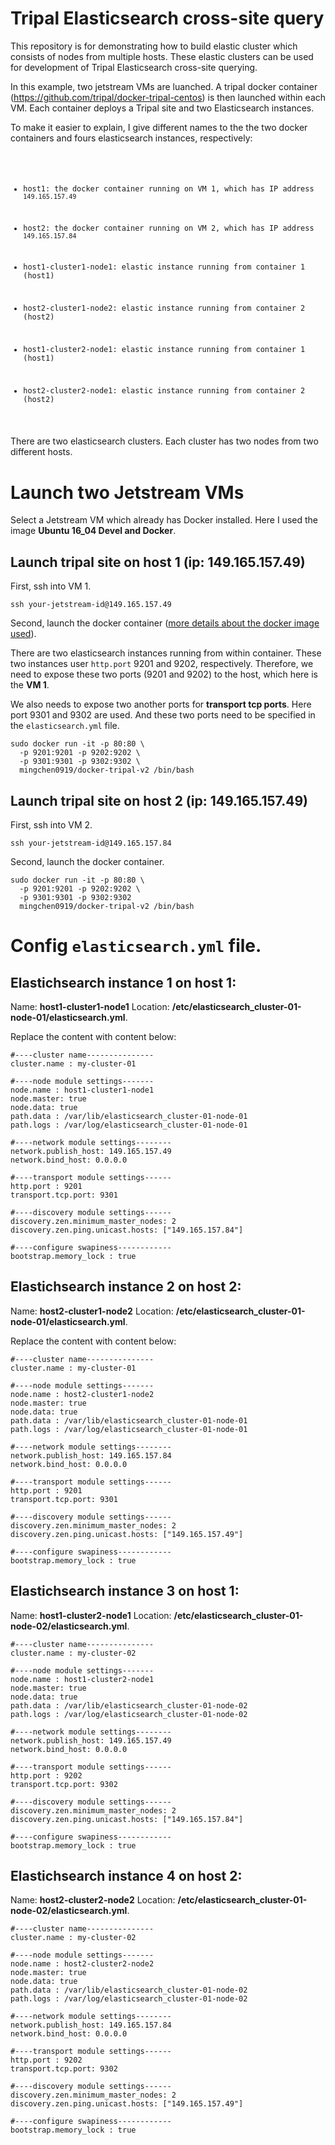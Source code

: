 # Tripal Elasticsearch cross-site query

This repository is for demonstrating how to build elastic cluster which consists of nodes from multiple hosts. These elastic clusters can be used for development of Tripal Elasticsearch cross-site querying.

In this example, two jetstream VMs are luanched. A tripal docker container (https://github.com/tripal/docker-tripal-centos) is then
launched within each VM. Each container deploys a Tripal site and two Elasticsearch instances. 

To make it easier to explain, I give different names to the the two docker containers and fours elasticsearch instances, respectively:
<code>
* host1: the docker container running on VM 1, which has IP address `149.165.157.49`
* host2: the docker container running on VM 2, which has IP address `149.165.157.84`

* host1-cluster1-node1: elastic instance running from container 1 (host1)
* host2-cluster1-node2: elastic instance running from container 2 (host2)
* host1-cluster2-node1: elastic instance running from container 1 (host1)
* host2-cluster2-node1: elastic instance running from container 2 (host2)
</code>
There are two elasticsearch clusters. Each cluster has two nodes from two different hosts.


# Launch two Jetstream VMs

Select a Jetstream VM which already has Docker installed. Here I used the image **Ubuntu 16_04 Devel and Docker**.

## Launch tripal site on host 1 (ip: 149.165.157.49)

First, ssh into VM 1.

```
ssh your-jetstream-id@149.165.157.49
```

Second, launch the docker container ([more details about the docker image used](https://github.com/tripal/docker-tripal-centos)).

There are two elasticsearch instances running from within container. These two instances user `http.port` 9201 and 9202, respectively. Therefore, we need to expose these two ports (9201 and 9202) to the host, which here is the **VM 1**. 

We also needs to expose two another ports for **transport tcp ports**. Here port 9301 and 9302 are used. And these two ports need to be specified in the `elasticsearch.yml` file.

```
sudo docker run -it -p 80:80 \
  -p 9201:9201 -p 9202:9202 \
  -p 9301:9301 -p 9302:9302 \
  mingchen0919/docker-tripal-v2 /bin/bash
```

## Launch tripal site on host 2 (ip: 149.165.157.49)

First, ssh into VM 2.

```
ssh your-jetstream-id@149.165.157.84
```

Second, launch the docker container.

```
sudo docker run -it -p 80:80 \
  -p 9201:9201 -p 9202:9202 \
  -p 9301:9301 -p 9302:9302 
  mingchen0919/docker-tripal-v2 /bin/bash
```

# Config `elasticsearch.yml` file.

## Elastichsearch instance 1 on host 1: 

Name: **host1-cluster1-node1**
Location: **/etc/elasticsearch_cluster-01-node-01/elasticsearch.yml**.

Replace the content with content below:

```
#----cluster name---------------
cluster.name : my-cluster-01

#----node module settings-------
node.name : host1-cluster1-node1
node.master: true
node.data: true
path.data : /var/lib/elasticsearch_cluster-01-node-01
path.logs : /var/log/elasticsearch_cluster-01-node-01

#----network module settings--------
network.publish_host: 149.165.157.49
network.bind_host: 0.0.0.0

#----transport module settings------
http.port : 9201
transport.tcp.port: 9301

#----discovery module settings------
discovery.zen.minimum_master_nodes: 2
discovery.zen.ping.unicast.hosts: ["149.165.157.84"]

#----configure swapiness------------
bootstrap.memory_lock : true
```

## Elastichsearch instance 2 on host 2: 

Name: **host2-cluster1-node2**
Location: **/etc/elasticsearch_cluster-01-node-01/elasticsearch.yml**.

Replace the content with content below:

```
#----cluster name---------------
cluster.name : my-cluster-01

#----node module settings-------
node.name : host2-cluster1-node2
node.master: true
node.data: true
path.data : /var/lib/elasticsearch_cluster-01-node-01
path.logs : /var/log/elasticsearch_cluster-01-node-01

#----network module settings--------
network.publish_host: 149.165.157.84
network.bind_host: 0.0.0.0

#----transport module settings------
http.port : 9201
transport.tcp.port: 9301

#----discovery module settings------
discovery.zen.minimum_master_nodes: 2
discovery.zen.ping.unicast.hosts: ["149.165.157.49"]

#----configure swapiness------------
bootstrap.memory_lock : true
```

## Elastichsearch instance 3 on host 1: 

Name: **host1-cluster2-node1**
Location: **/etc/elasticsearch_cluster-01-node-02/elasticsearch.yml**.

```
#----cluster name---------------
cluster.name : my-cluster-02

#----node module settings-------
node.name : host1-cluster2-node1
node.master: true
node.data: true
path.data : /var/lib/elasticsearch_cluster-01-node-02
path.logs : /var/log/elasticsearch_cluster-01-node-02

#----network module settings--------
network.publish_host: 149.165.157.49
network.bind_host: 0.0.0.0

#----transport module settings------
http.port : 9202
transport.tcp.port: 9302

#----discovery module settings------
discovery.zen.minimum_master_nodes: 2
discovery.zen.ping.unicast.hosts: ["149.165.157.84"]

#----configure swapiness------------
bootstrap.memory_lock : true
```

## Elastichsearch instance 4 on host 2: 

Name: **host2-cluster2-node2**
Location: **/etc/elasticsearch_cluster-01-node-02/elasticsearch.yml**.

```
#----cluster name---------------
cluster.name : my-cluster-02

#----node module settings-------
node.name : host2-cluster2-node2
node.master: true
node.data: true
path.data : /var/lib/elasticsearch_cluster-01-node-02
path.logs : /var/log/elasticsearch_cluster-01-node-02

#----network module settings--------
network.publish_host: 149.165.157.84
network.bind_host: 0.0.0.0

#----transport module settings------
http.port : 9202
transport.tcp.port: 9302

#----discovery module settings------
discovery.zen.minimum_master_nodes: 2
discovery.zen.ping.unicast.hosts: ["149.165.157.49"]

#----configure swapiness------------
bootstrap.memory_lock : true
```
